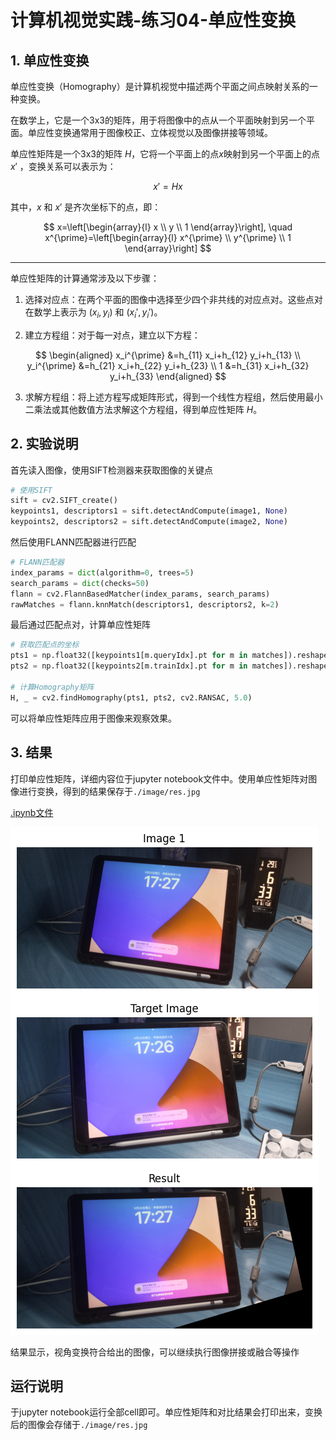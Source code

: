 # 计算机视觉实践-练习04-单应性变换

## 1. 单应性变换

单应性变换（Homography）是计算机视觉中描述两个平面之间点映射关系的一种变换。

在数学上，它是一个3x3的矩阵，用于将图像中的点从一个平面映射到另一个平面。单应性变换通常用于图像校正、立体视觉以及图像拼接等领域。

单应性矩阵是一个3x3的矩阵 $H$，它将一个平面上的点$x$映射到另一个平面上的点 $x'$ ，变换关系可以表示为：

$$
x' = Hx
$$

其中，$x$ 和 $x'$ 是齐次坐标下的点，即：

$$
x=\left[\begin{array}{l}
x \\
y \\
1
\end{array}\right], \quad x^{\prime}=\left[\begin{array}{l}
x^{\prime} \\
y^{\prime} \\
1
\end{array}\right]
$$

---

单应性矩阵的计算通常涉及以下步骤：

1. 选择对应点：在两个平面的图像中选择至少四个非共线的对应点对。这些点对在数学上表示为 $\left(x_i, y_i\right)$ 和 $\left(x_i', y_i'\right)$。

2. 建立方程组：对于每一对点，建立以下方程：

$$
\begin{aligned}
x_i^{\prime} &=h_{11} x_i+h_{12} y_i+h_{13} \\
y_i^{\prime} &=h_{21} x_i+h_{22} y_i+h_{23} \\
1 &=h_{31} x_i+h_{32} y_i+h_{33}
\end{aligned}
$$

3. 求解方程组：将上述方程写成矩阵形式，得到一个线性方程组，然后使用最小二乘法或其他数值方法求解这个方程组，得到单应性矩阵 $H$。





## 2. 实验说明


首先读入图像，使用SIFT检测器来获取图像的关键点

```python
# 使用SIFT
sift = cv2.SIFT_create()
keypoints1, descriptors1 = sift.detectAndCompute(image1, None)
keypoints2, descriptors2 = sift.detectAndCompute(image2, None)
```
然后使用FLANN匹配器进行匹配

```python
# FLANN匹配器
index_params = dict(algorithm=0, trees=5)
search_params = dict(checks=50)
flann = cv2.FlannBasedMatcher(index_params, search_params)
rawMatches = flann.knnMatch(descriptors1, descriptors2, k=2)
```

最后通过匹配点对，计算单应性矩阵

```python
# 获取匹配点的坐标
pts1 = np.float32([keypoints1[m.queryIdx].pt for m in matches]).reshape(-1,1,2)
pts2 = np.float32([keypoints2[m.trainIdx].pt for m in matches]).reshape(-1,1,2)

# 计算Homography矩阵
H, _ = cv2.findHomography(pts1, pts2, cv2.RANSAC, 5.0)
```

可以将单应性矩阵应用于图像来观察效果。





## 3. 结果

打印单应性矩阵，详细内容位于jupyter notebook文件中。使用单应性矩阵对图像进行变换，得到的结果保存于``./image/res.jpg``

[.ipynb文件](./assignment04_Homography.ipynb)


![res](./md_img/comp.png)


结果显示，视角变换符合给出的图像，可以继续执行图像拼接或融合等操作







## 运行说明

于jupyter notebook运行全部cell即可。单应性矩阵和对比结果会打印出来，变换后的图像会存储于``./image/res.jpg``





